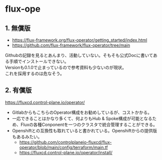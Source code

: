 # flux-ope
## 1. 無償版
- https://flux-framework.org/flux-operator/getting_started/index.html
- https://github.com/flux-framework/flux-operator/tree/main

Githubの記録を見るとあんまり、活動していない。そもそも公式Docに書いてある手順でインストールできない。</br>
Versionも0.1.0で止まっているので参考資料も少ないのが現状。</br>
これを採用するのは危なそう。

## 2. 有償版
https://fluxcd.control-plane.io/operator/

- GitlabからもこちらのOperator構成をお勧めしているが、コストかかる。
- 一応できることはかなり多くて、何よりもHub & Spoke構成が可能となるため、Fluxの各種Conponentを一つのクラスタで統合管理することができる。
- Openshiftとの互換性も取れていると書かれている。Openshiftからの提供版もあるみたい。
  - https://github.com/controlplaneio-fluxcd/flux-operator/blob/main/config/terraform/main.tf
  - https://fluxcd.control-plane.io/operator/install/
